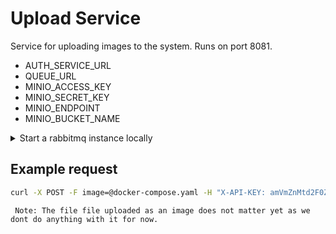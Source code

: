 # Upload Service

Service for uploading images to the system.
Runs on port 8081.

- AUTH_SERVICE_URL 
- QUEUE_URL
- MINIO_ACCESS_KEY
- MINIO_SECRET_KEY
- MINIO_ENDPOINT
- MINIO_BUCKET_NAME

<details>

<summary> Start a rabbitmq instance locally </summary>

To start a rabbitmq instance locally:
```sh
docker run --rm -e RABBITMQ_DEFAULT_USER=water -e RABBITMQ_DEFAULT_PASS=bottler -p 3111:15672 -p 5672:5672 rabbitmq:3-management-alpine
```

You can now see the management dashboard at localhost:3111

</details>

## Example request

```sh
curl -X POST -F image=@docker-compose.yaml -H "X-API-KEY: amVmZnMtd2F0ZXItYm90dGxlci1leGFtcGxlLWFwaS1rZXk=" localhost:8081/upload -s -o /dev/null -w "%{http_code}"
```

     Note: The file file uploaded as an image does not matter yet as we dont do anything with it for now. 
